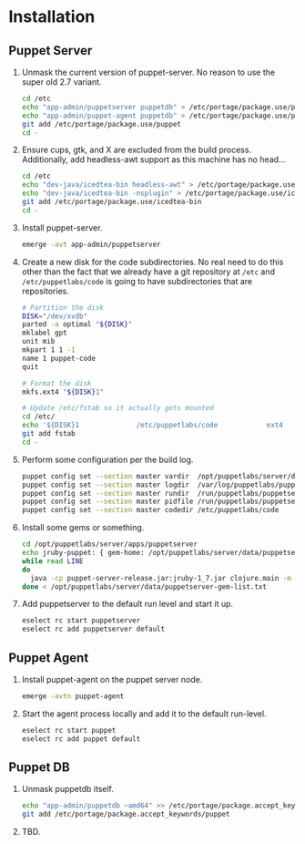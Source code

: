 # Installation

## Puppet Server

1. Unmask the current version of puppet-server. No reason to use the super old 2.7 variant.

    ```bash
    cd /etc
    echo "app-admin/puppetserver puppetdb" > /etc/portage/package.use/puppet
    echo "app-admin/puppet-agent puppetdb" > /etc/portage/package.use/puppet
    git add /etc/portage/package.use/puppet
    cd -
    ```
3. Ensure cups, gtk, and X are excluded from the build process. Additionally, add headless-awt support as this machine has no head...

    ```bash
    cd /etc
    echo "dev-java/icedtea-bin headless-awt" > /etc/portage/package.use/icedtea-bin
    echo "dev-java/icedtea-bin -nsplugin" > /etc/portage/package.use/icedtea-bin
    git add /etc/portage/package.use/icedtea-bin
    cd -
    ```
2. Install puppet-server.

    ```bash
    emerge -avt app-admin/puppetserver 
    ```
3. Create a new disk for the code subdirectories. No real need to do this other than the fact that we already have a git repository at `/etc` and `/etc/puppetlabs/code` is going to have subdirectories that are repositories.

    ```bash
    # Partition the disk 
    DISK="/dev/xvdb"
    parted -a optimal "${DISK}"
    mklabel gpt
    unit mib
    mkpart 1 1 -1
    name 1 puppet-code
    quit

    # Format the disk
    mkfs.ext4 "${DISK}1"

    # Update /etc/fstab so it actually gets mounted
    cd /etc/
    echo '${DISK}1              /etc/puppetlabs/code            ext4            noatime         0 1' >> /etc/fstab
    git add fstab
    cd -
    ```
3. Perform some configuration per the build log.

    ```bash
    puppet config set --section master vardir  /opt/puppetlabs/server/data/puppetserver
    puppet config set --section master logdir  /var/log/puppetlabs/puppetserver
    puppet config set --section master rundir  /run/puppetlabs/puppetserver
    puppet config set --section master pidfile /run/puppetlabs/puppetserver/puppetserver.pid
    puppet config set --section master codedir /etc/puppetlabs/code
    ```
4. Install some gems or something.

    ```bash
    cd /opt/puppetlabs/server/apps/puppetserver
    echo jruby-puppet: { gem-home: /opt/puppetlabs/server/data/puppetserver/vendored-jruby-gems } > jruby.conf
    while read LINE
    do
      java -cp puppet-server-release.jar:jruby-1_7.jar clojure.main -m puppetlabs.puppetserver.cli.gem --config jruby.conf -- install $(echo $LINE |awk '{print $1}') --version $(echo $LINE |awk '{print $2}')
    done < /opt/puppetlabs/server/data/puppetserver-gem-list.txt
    ```
5. Add puppetserver to the default run level and start it up.

    ```bash
    eselect rc start puppetserver
    eselect rc add puppetserver default
    ```

## Puppet Agent

1. Install puppet-agent on the puppet server node.

    ```bash
    emerge -avtn puppet-agent
    ```
2. Start the agent process locally and add it to the default run-level.

    ```bash
    eselect rc start puppet
    eselect rc add puppet default
    ```

## Puppet DB

1. Unmask puppetdb itself.

    ```bash
    echo "app-admin/puppetdb ~amd64" >> /etc/portage/package.accept_keywords/puppet
    git add /etc/portage/package.accept_keywords/puppet
    ```
2. TBD.
